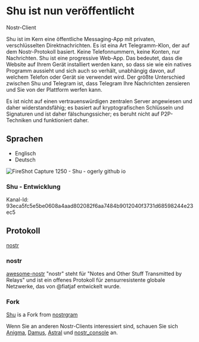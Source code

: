 # Shu ist nun veröffentlicht
Nostr-Client

Shu ist im Kern eine öffentliche Messaging-App mit privaten, verschlüsselten Direktnachrichten. Es ist eina Art Telegramm-Klon, der auf dem Nostr-Protokoll basiert. Keine Telefonnummern, keine Konten, nur Nachrichten. Shu ist eine progressive Web-App. Das bedeutet, dass die Website auf Ihrem Gerät installiert werden kann, so dass sie wie ein natives Programm aussieht und sich auch so verhält, unabhängig davon, auf welchem Telefon oder Gerät sie verwendet wird. Der größte Unterschied zwischen Shu und Telegram ist, dass Telegram Ihre Nachrichten zensieren und Sie von der Plattform werfen kann.

Es ist nicht auf einen vertrauenswürdigen zentralen Server angewiesen und daher widerstandsfähig; es basiert auf kryptografischen Schlüsseln und Signaturen und ist daher fälschungssicher; es beruht nicht auf P2P-Techniken und funktioniert daher.


## Sprachen
- Englisch
- Deutsch

![FireShot Capture 1250 - Shu - ogerly github io](https://user-images.githubusercontent.com/1324583/193471716-2886a7d5-b743-4d99-b120-43443fb3f7f5.png)

### Shu - Entwicklung
Kanal-Id: 93eca5fc5e5be0608a4aad802082f6aa7484b9012040f3731d68598244e23ec5


## Protokoll
[nostr](https://github.com/nostr-protocol/nostr) 

### nostr
[awesome-nostr](https://github.com/aljazceru/awesome-nostr)
"nostr" steht für "Notes and Other Stuff Transmitted by Relays" und ist ein offenes Protokoll für zensurresistente globale Netzwerke, das von @fiatjaf entwickelt wurde.

### Fork 
[Shu](https://ogerly.github.io/Shu/) is a Fork from [nostrgram](https://github.com/brilliancebitcoin/nostrgram)

 
Wenn Sie an anderen Nostr-Clients interessiert sind, schauen Sie sich [Anigma](https://anigma.io/), [Damus](https://damus.io/), [Astral](https://astral.ninja/) und [nostr_console](https://github.com/vishalxl/nostr_console) an.
